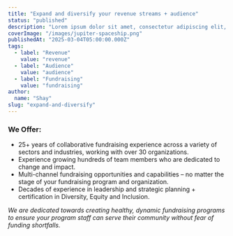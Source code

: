 ```yaml
---
title: "Expand and diversify your revenue streams + audience"
status: "published"
description: "Lorem ipsum dolor sit amet, consectetur adipiscing elit, sed do eiusmod tempor incididunt ut labore."
coverImage: "/images/jupiter-spaceship.png"
publishedAt: "2025-03-04T05:00:00.000Z"
tags:
  - label: "Revenue"
    value: "revenue"
  - label: "Audience"
    value: "audience"
  - label: "Fundraising"
    value: "fundraising"
author:
  name: "Shay"
slug: "expand-and-diversify"
---
```


### We Offer:

- 25+ years of collaborative fundraising experience across a variety of sectors and industries, working with over 30 organizations.
- Experience growing hundreds of team members who are dedicated to change and impact.
- Multi-channel fundraising opportunities and capabilities – no matter the stage of your fundraising program and organization.
- Decades of experience in leadership and strategic planning + certification in Diversity, Equity and Inclusion.

*We are dedicated towards creating healthy, dynamic fundraising programs to ensure your program staff can serve their community without fear of funding shortfalls.*